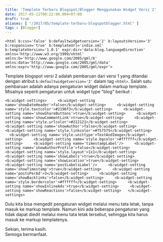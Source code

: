 ```yaml
---
title: 'Template Terbaru Blogspot/Blogger Menggunakan Widget Versi 2'
date: 2017-05-11T00:22:00.004+07:00
draft: true
aliases: [ "/2017/05/template-terbaru-blogspotblogger.html" ]
tags : [Blogger]
---
```


`<html b:css='false' b:defaultwidgetversion='2' b:layoutsVersion='3' b:responsive='true' b:templateUrl='indie.xml' b:templateVersion='1.0.1' expr:dir='data:blog.languageDirection' xmlns='http://www.w3.org/1999/xhtml' xmlns:b='http://www.google.com/2005/gml/b' xmlns:data='http://www.google.com/2005/gml/data' xmlns:expr='http://www.google.com/2005/gml/expr'>`  
  
Template blogspot versi 2 adalah pembaruan dari versi 1 yang ditandai dengan atribut `b:defaultwidgetversion='2'` dalam tag `<html>`. Salah satu pembaruan adalah adanya pengaturan widget dalam markup template. Misalnya seperti pengaturan untuk widget type "blog" berikut :  
  
`<b:widget-settings>  
  <b:widget-setting name='showDateHeader'>false</b:widget-setting>  
  <b:widget-setting name='style.textcolor'>#2196f3</b:widget-setting>  
  <b:widget-setting name='showShareButtons'>true</b:widget-setting>  
  <b:widget-setting name='showCommentLink'>true</b:widget-setting>  
  <b:widget-setting name='style.urlcolor'>#212121</b:widget-setting>  
  <b:widget-setting name='showAuthor'>false</b:widget-setting>  
  <b:widget-setting name='style.linkcolor'>#757575</b:widget-setting>  
  <b:widget-setting name='style.unittype'>TextAndImage</b:widget-setting>  
  <b:widget-setting name='style.bgcolor'>#ffffff</b:widget-setting>  
  <b:widget-setting name='timestampLabel'/>  
  <b:widget-setting name='showAuthorProfile'>false</b:widget-setting>  
  <b:widget-setting name='style.layout'>1x1</b:widget-setting>  
  <b:widget-setting name='showLabels'>true</b:widget-setting>  
  <b:widget-setting name='showLocation'>true</b:widget-setting>  
  <b:widget-setting name='postLabelsLabel'/>  
  <b:widget-setting name='showTimestamp'>true</b:widget-setting>  
  <b:widget-setting name='postsPerAd'>3</b:widget-setting>  
  <b:widget-setting name='showBacklinks'>false</b:widget-setting>  
  <b:widget-setting name='style.bordercolor'>#ffffff</b:widget-setting>  
  <b:widget-setting name='showInlineAds'>true</b:widget-setting>  
  <b:widget-setting name='showReactions'>false</b:widget-setting>  
</b:widget-settings>`  
  
Dulu kita bisa mengedit pengaturan widget melalui menu tata letak, tanpa masuk ke markup template. Namun kini ada beberapa pengaturan yang tidak dapat diedit melalui menu tata letak tersebut, sehingga kita harus masuk ke markup templatenya.  
  
Sekian, terima kasih.  
Semoga bermanfaat.
